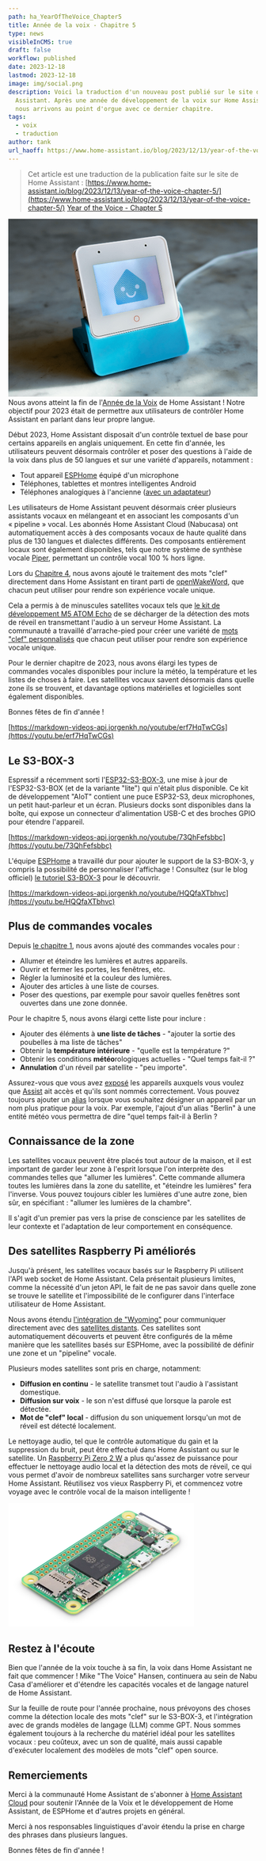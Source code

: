 ```yaml
---
path: ha_YearOfTheVoice_Chapter5
title: Année de la voix - Chapitre 5
type: news
visibleInCMS: true
draft: false
workflow: published
date: 2023-12-18
lastmod: 2023-12-18
image: img/social.png
description: Voici la traduction d'un nouveau post publié sur le site de Home
  Assistant. Après une année de développement de la voix sur Home Assistant,
  nous arrivons au point d'orgue avec ce dernier chapitre.
tags:
  - voix
  - traduction
author: tank
url_haoff: https://www.home-assistant.io/blog/2023/12/13/year-of-the-voice-chapter-5/
---
```

> Cet article est une traduction de la publication faite sur le site de Home Assistant : [https://www.home-assistant.io/blog/2023/12/13/year-of-the-voice-chapter-5/](https://www.home-assistant.io/blog/2023/12/13/year-of-the-voice-chapter-5/)
> [Year of the Voice - Chapter 5](https://www.home-assistant.io/blog/2023/12/13/year-of-the-voice-chapter-5/)

![](img/social.png) Nous avons atteint la fin de l'[Année de la Voix](https://www.home-assistant.io/blog/2022/12/20/year-of-voice/) de Home Assistant ! Notre objectif pour 2023 était de permettre aux utilisateurs de contrôler Home Assistant en parlant dans leur propre langue.

Début 2023, Home Assistant disposait d'un contrôle textuel de base pour certains appareils en anglais uniquement. En cette fin d'année, les utilisateurs peuvent désormais contrôler et poser des questions à l'aide de la voix dans plus de 50 langues et sur une variété d'appareils, notamment :

- Tout appareil [ESPHome](https://esphome.io/) équipé d'un microphone
- Téléphones, tablettes et montres intelligentes Android
- Téléphones analogiques à l'ancienne ([avec un adaptateur](https://www.home-assistant.io/voice_control/worlds-most-private-voice-assistant/))

Les utilisateurs de Home Assistant peuvent désormais créer plusieurs assistants vocaux en mélangeant et en associant les composants d'un « pipeline » vocal. Les abonnés Home Assistant Cloud (Nabucasa) ont automatiquement accès à des composants vocaux de haute qualité dans plus de 130 langues et dialectes différents. Des composants entièrement locaux sont également disponibles, tels que notre système de synthèse vocale [Piper](https://github.com/rhasspy/piper/), permettant un contrôle vocal 100 % hors ligne.

Lors du [Chapitre 4](https://www.home-assistant.io/blog/2023/10/20/year-of-the-voice-chapter-4/), nous avons ajouté le traitement des mots "clef" directement dans Home Assistant en tirant parti de [openWakeWord](https://github.com/dscripka/openWakeWord), que chacun peut utiliser pour rendre son expérience vocale unique.

Cela a permis à de minuscules satellites vocaux tels que [le kit de développement M5 ATOM Echo](https://www.home-assistant.io/voice_control/thirteen-usd-voice-remote/) de se décharger de la détection des mots de réveil en transmettant l'audio à un serveur Home Assistant. La communauté a travaillé d'arrache-pied pour créer une variété de [mots "clef" personnalisés](https://github.com/fwartner/home-assistant-wakewords-collection) que chacun peut utiliser pour rendre son expérience vocale unique.

Pour le dernier chapitre de 2023, nous avons élargi les types de commandes vocales disponibles pour inclure la météo, la température et les listes de choses à faire. Les satellites vocaux savent désormais dans quelle zone ils se trouvent, et davantage options matérielles et logicielles sont également disponibles.

Bonnes fêtes de fin d'année !

[https://markdown-videos-api.jorgenkh.no/youtube/erf7HqTwCGs](https://youtu.be/erf7HqTwCGs)

## Le S3-BOX-3

Espressif a récemment sorti l'[ESP32-S3-BOX-3](https://www.espressif.com/en/news/ESP32-S3-BOX-3), une mise à jour de l'ESP32-S3-BOX (et de la variante "lite") qui n'était plus disponible. Ce kit de développement "AIoT" contient une puce ESP32-S3, deux microphones, un petit haut-parleur et un écran. Plusieurs docks sont disponibles dans la boîte, qui expose un connecteur d'alimentation USB-C et des broches GPIO pour étendre l'appareil.

[https://markdown-videos-api.jorgenkh.no/youtube/73QhFefsbbc](https://youtu.be/73QhFefsbbc)

L'équipe [ESPHome](https://esphome.io/) a travaillé dur pour ajouter le support de la S3-BOX-3, y compris la possibilité de personnaliser l'affichage ! Consultez (sur le blog officiel) [le tutoriel S3-BOX-3](https://www.home-assistant.io/voice_control/s3_box_voice_assistant/) pour le découvrir.

[https://markdown-videos-api.jorgenkh.no/youtube/HQQfaXTbhvc](https://youtu.be/HQQfaXTbhvc)

## Plus de commandes vocales

Depuis [le chapitre 1](https://www.home-assistant.io/blog/2023/01/26/year-of-the-voice-chapter-1/), nous avons ajouté des commandes vocales pour :

- Allumer et éteindre les lumières et autres appareils.
- Ouvrir et fermer les portes, les fenêtres, etc.
- Régler la luminosité et la couleur des lumières.
- Ajouter des articles à une liste de courses.
- Poser des questions, par exemple pour savoir quelles fenêtres sont ouvertes dans une zone donnée.

Pour le chapitre 5, nous avons élargi cette liste pour inclure :

- Ajouter des éléments à **une liste de tâches** - "ajouter la sortie des poubelles à ma liste de tâches"
- Obtenir la **température intérieure** - "quelle est la température ?"
- Obtenir les conditions **météo**rologiques actuelles - "Quel temps fait-il ?"
- **Annulation** d'un réveil par satellite - "peu importe".

Assurez-vous que vous avez [exposé](https://www.home-assistant.io/voice_control/voice_remote_expose_devices/) les appareils auxquels vous voulez que [Assist](https://www.home-assistant.io/voice_control/) ait accès et qu'ils sont nommés correctement. Vous pouvez toujours ajouter un [alias](https://www.home-assistant.io/voice_control/aliases) lorsque vous souhaitez désigner un appareil par un nom plus pratique pour la voix. Par exemple, l'ajout d'un alias "Berlin" à une entité météo vous permettra de dire "quel temps fait-il à Berlin ?

## Connaissance de la zone

Les satellites vocaux peuvent être placés tout autour de la maison, et il est important de garder leur zone à l'esprit lorsque l'on interprète des commandes telles que "allumer les lumières". Cette commande allumera toutes les lumières dans la zone du satellite, et "éteindre les lumières" fera l'inverse. Vous pouvez toujours cibler les lumières d'une autre zone, bien sûr, en spécifiant : "allumer les lumières de la chambre".

[](https://markdown-videos-api.jorgenkh.no/youtube/pvEe0kVWFNE)

Il s'agit d'un premier pas vers la prise de conscience par les satellites de leur contexte et l'adaptation de leur comportement en conséquence.

## Des satellites Raspberry Pi améliorés

Jusqu'à présent, les satellites vocaux basés sur le Raspberry Pi utilisent l'API web socket de Home Assistant. Cela présentait plusieurs limites, comme la nécessité d'un jeton API, le fait de ne pas savoir dans quelle zone se trouve le satellite et l'impossibilité de le configurer dans l'interface utilisateur de Home Assistant.

Nous avons étendu [l'intégration de "Wyoming"](https://github.com/rhasspy/wyoming) pour communiquer directement avec des [satellites distants](https://github.com/rhasspy/wyoming-satellite). Ces satellites sont automatiquement découverts et peuvent être configurés de la même manière que les satellites basés sur ESPHome, avec la possibilité de définir une zone et un "pipeline" vocale.

Plusieurs modes satellites sont pris en charge, notamment:

- **Diffusion en continu** - le satellite transmet tout l'audio à l'assistant domestique.
- **Diffusion sur voix** - le son n'est diffusé que lorsque la parole est détectée.
- **Mot de "clef" local** - diffusion du son uniquement lorsqu'un mot de réveil est détecté localement.

Le nettoyage audio, tel que le contrôle automatique du gain et la suppression du bruit, peut être effectué dans Home Assistant ou sur le satellite. Un [Raspberry Pi Zero 2 W](https://www.raspberrypi.com/products/raspberry-pi-zero-2-w/) a plus qu'assez de puissance pour effectuer le nettoyage audio local et la détection des mots de réveil, ce qui vous permet d'avoir de nombreux satellites sans surcharger votre serveur Home Assistant. Réutilisez vos vieux Raspberry Pi, et commencez votre voyage avec le contrôle vocal de la maison intelligente !

![](img/raspberry_pi_zero2w.png)

## Restez à l'écoute

Bien que l'année de la voix touche à sa fin, la voix dans Home Assistant ne fait que commencer ! Mike "The Voice" Hansen, continuera au sein de Nabu Casa d'améliorer et d'étendre les capacités vocales et de langage naturel de Home Assistant.

Sur la feuille de route pour l'année prochaine, nous prévoyons des choses comme la détection locale des mots "clef" sur le S3-BOX-3, et l'intégration avec de grands modèles de langage (LLM) comme GPT. Nous sommes également toujours à la recherche du matériel idéal pour les satellites vocaux : peu coûteux, avec un son de qualité, mais aussi capable d'exécuter localement des modèles de mots "clef" open source.

## Remerciements

Merci à la communauté Home Assistant de s'abonner à [Home Assistant Cloud](https://www.nabucasa.com/) pour soutenir l'Année de la Voix et le développement de Home Assistant, de ESPHome et d'autres projets en général.

Merci à nos responsables linguistiques d'avoir étendu la prise en charge des phrases dans plusieurs langues.

Bonnes fêtes de fin d'année !
